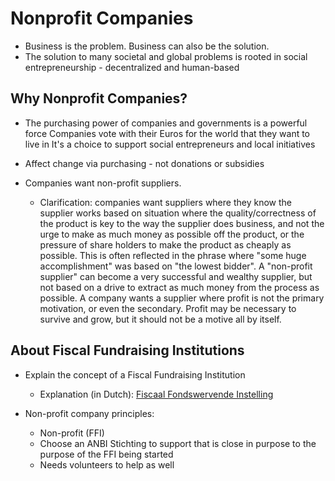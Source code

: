 # Nonprofit Companies

* Business is the problem.  Business can also be the solution.
* The solution to many societal and global problems is rooted in social entrepreneurship - decentralized and human-based

## Why Nonprofit Companies?

* The purchasing power of companies and governments is a powerful force
Companies vote with their Euros for the world that they want to live in
It's a choice to support social entrepreneurs and local initiatives

* Affect change via purchasing - not donations or subsidies

* Companies want non-profit suppliers.
  * Clarification: companies want suppliers where 
they know the supplier works based on situation where the quality/correctness of
the product is key to the way the supplier does business, and not the urge to 
make as much money as possible off the product, or the pressure of share holders
to make the product as cheaply as possible. This is often reflected in the phrase
where "some huge accomplishment" was based on "the lowest bidder". A "non-profit 
supplier" can become a very successful and wealthy supplier, but not based on a 
drive to extract as much money from the process as possible. A company wants a 
supplier where profit is not the primary motivation, or even the secondary. 
Profit may be necessary to survive and grow, but it should not be a motive all 
by itself.

## About Fiscal Fundraising Institutions

* Explain the concept of a Fiscal Fundraising Institution
  * Explanation (in Dutch): [Fiscaal Fondswervende Instelling](https://vfsa.nl/kennisbank/fiscaal-fondswervende-instelling/)

* Non-profit company principles:
  * Non-profit (FFI)
  * Choose an ANBI Stichting to support that is close in purpose to the purpose of the FFI being started
  * Needs volunteers to help as well
